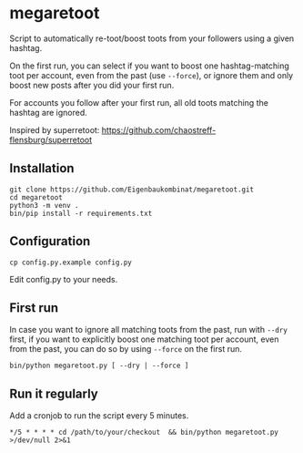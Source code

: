 # megaretoot

Script to automatically re-toot/boost toots from your followers using a given hashtag.

On the first run, you can select if you want to boost one hashtag-matching toot per account, even from the past (use `--force`), or ignore them and only boost new posts after you did your first run. 

For accounts you follow after your first run, all old toots matching the hashtag are ignored.

Inspired by superretoot: https://github.com/chaostreff-flensburg/superretoot

## Installation

```
git clone https://github.com/Eigenbaukombinat/megaretoot.git
cd megaretoot
python3 -m venv .
bin/pip install -r requirements.txt
```

## Configuration

```
cp config.py.example config.py
```

Edit config.py to your needs.

## First run

In case you want to ignore all matching toots from the past, run with `--dry` first, if you want to explicitly boost one matching toot per account, even from the past, you can do so by using `--force` on the first run. 

```
bin/python megaretoot.py [ --dry | --force ]
```

## Run it regularly

Add a cronjob to run the script every 5 minutes.

```
*/5 * * * * cd /path/to/your/checkout  && bin/python megaretoot.py >/dev/null 2>&1
```


